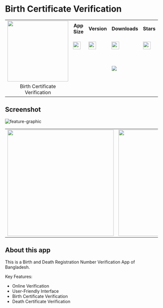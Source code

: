 # Birth Certificate Verification

<div>
  <table width="100%">
    <tr>
      <td rowspan="4"><img align="center" src="https://github.com/aratheunseen/Birth_Certificate_Verification/assets/62181222/72288ae5-0c14-48a5-b0e4-9701350d423d" style="height:200px;width:200px;text-align:center"/></td>
    </tr>
    <tr height="30">
      <th>App Size</th>
      <th>Version</th>
      <th>Downloads</th>
      <th>Stars</th>
    </tr>
    <tr height="50">
      <td><a href="https://github.com/BornomalaSoftware/NID_Portal_Bangladesh/releases/download/v1.4.39%2B18/NID.Portal-bornomala.nid-1.4.39-18.apk"><img src="https://img.shields.io/badge/4.5 MB-grey?style=for-the-badge&labelColor=white&color=grey" style="height:25px"/></a></td>
      <td><a href="https://github.com/BornomalaSoftware/NID_Portal_Bangladesh/releases/download/v1.4.39%2B18/NID.Portal-bornomala.nid-1.4.39-18.apk"><img src="https://img.shields.io/badge/1.4.39-grey?style=for-the-badge&labelColor=white&color=grey" style="height:25px"/></a></td>
      <td><a href="https://github.com/BornomalaSoftware/NID_Portal_Bangladesh/releases/download/v1.4.39%2B18/NID.Portal-bornomala.nid-1.4.39-18.apk"><img src="https://img.shields.io/github/downloads/BornomalaSoftware/Birth_Certificate_Verification/total?style=for-the-badge&label=%20&labelColor=white&color=grey" style="height:25px;"/></a></td>
      <td><a href="https://github.com/BornomalaSoftware/NID_Portal_Bangladesh/stargazers"><img src="https://img.shields.io/github/stars/BornomalaSoftware/Birth_Certificate_Verification?style=for-the-badge&label=%20&color=grey" style="height:25px;"/></a></td>
    </tr>
    <tr height="80">
      <td colspan="4" align="center" height="50"><a href="https://github.com/BornomalaSoftware/NID_Portal_Bangladesh/releases/download/v1.4.39%2B18/NID.Portal-bornomala.nid-1.4.39-18.apk"><img src="https://custom-icon-badges.demolab.com/badge/-Download-blue?style=for-the-badge&logo=download&logoColor=white"/></a></td>
    </tr>
    <tr>
      <td align="center">Birth Certificate Verification</td>
    </tr>
  </table>
</div>

## Screenshot
![feature-graphic](https://github.com/aratheunseen/Birth_Certificate_Verification/assets/62181222/028d2196-a3f0-4dcd-8fa1-4e058c9fb859)

<table align="center">
  <tr>
    <td><img src="https://github.com/aratheunseen/Birth_Certificate_Verification/assets/62181222/ad224e0f-0e9d-497a-9e66-7e72b355f97a" width="350"></td>
    <td><img src="https://github.com/aratheunseen/Birth_Certificate_Verification/assets/62181222/e60642b1-0749-4442-bcee-76f05af5644e" width="350"></td>
    <td><img src="https://github.com/aratheunseen/Birth_Certificate_Verification/assets/62181222/2e2145d6-8281-42d2-a207-911e1d6d18dc" width="350"></td>
  </tr>
</table>

## About this app

This is a Birth and Death Registration Number Verification App of Bangladesh.

Key Features:
- Online Verification
- User-Friendly Interface
- Birth Certificate Verification
- Death Certificate Verification
